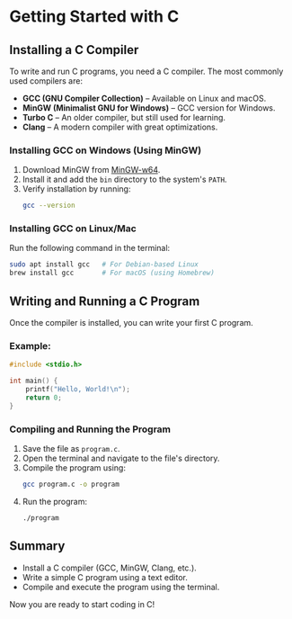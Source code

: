 # Getting Started with C

## Installing a C Compiler

To write and run C programs, you need a C compiler. The most commonly used compilers are:

- **GCC (GNU Compiler Collection)** – Available on Linux and macOS.
- **MinGW (Minimalist GNU for Windows)** – GCC version for Windows.
- **Turbo C** – An older compiler, but still used for learning.
- **Clang** – A modern compiler with great optimizations.

### Installing GCC on Windows (Using MinGW)

1. Download MinGW from [MinGW-w64](https://www.mingw-w64.org/).
2. Install it and add the `bin` directory to the system's `PATH`.
3. Verify installation by running:
   ```sh
   gcc --version
   ```

### Installing GCC on Linux/Mac

Run the following command in the terminal:

```sh
sudo apt install gcc   # For Debian-based Linux
brew install gcc       # For macOS (using Homebrew)
```

## Writing and Running a C Program

Once the compiler is installed, you can write your first C program.

### Example:

```c
#include <stdio.h>

int main() {
    printf("Hello, World!\n");
    return 0;
}
```

### Compiling and Running the Program

1. Save the file as `program.c`.
2. Open the terminal and navigate to the file's directory.
3. Compile the program using:
   ```sh
   gcc program.c -o program
   ```
4. Run the program:
   ```sh
   ./program
   ```

## Summary

- Install a C compiler (GCC, MinGW, Clang, etc.).
- Write a simple C program using a text editor.
- Compile and execute the program using the terminal.

Now you are ready to start coding in C!
